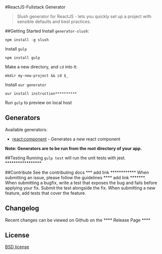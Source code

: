 #ReactJS-Fullstack Generator
>Slush generator for ReactJS - lets you quickly set up a project with sensible defaults and best practices.

##Getting Started
Install `generator-slush`:
```
npm install -g slush
```
Install `gulp`
```
npm install gulp
```
Make a new directory, and `cd` into it:
```
mkdir my-new-project && cd $_
```
Install `our generator`
```
our install instruction**********
```
Run `gulp` to preview on local host

## Generators

Available generators:
* [react:component](#react-component) - Generates a new react component

**Note: Generators are to be run from the root directory of your app.**

##Testing
Running `gulp test` will run the unit tests with jest. *****************

##Contribute
See the contributing docs *** add link ************
When submitting an issue, please follow the guidelines **** add link *******.
When submitting a bugfix, write a test that exposes the bug and fails before applying your fix. Submit the test alongside the fix.
When submitting a new feature, add tests that cover the feature.

## Changelog

Recent changes can be viewed on Github on the **** Release Page ****

## License
[BSD license](http://opensource.org/licenses/bsd-license.php)

